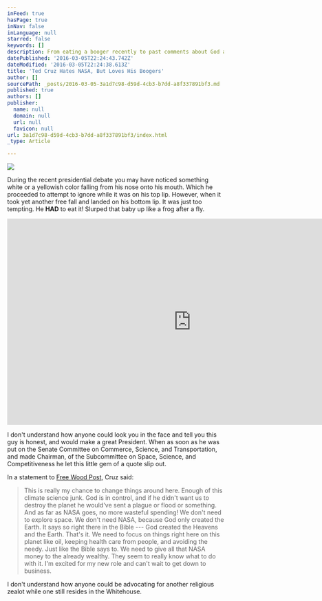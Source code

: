 ```yaml
---
inFeed: true
hasPage: true
inNav: false
inLanguage: null
starred: false
keywords: []
description: From eating a booger recently to past comments about God and NASA. How can anyone want to vote for this Canadian?
datePublished: '2016-03-05T22:24:43.742Z'
dateModified: '2016-03-05T22:24:38.613Z'
title: 'Ted Cruz Hates NASA, But Loves His Boogers'
author: []
sourcePath: _posts/2016-03-05-3a1d7c98-d59d-4cb3-b7dd-a8f337891bf3.md
published: true
authors: []
publisher:
  name: null
  domain: null
  url: null
  favicon: null
url: 3a1d7c98-d59d-4cb3-b7dd-a8f337891bf3/index.html
_type: Article

---
```

![](https://the-grid-user-content.s3-us-west-2.amazonaws.com/36a12ae7-a3f3-4f7e-8edb-c327c8bbe775.jpg)

During the recent presidential debate you may have noticed something white or a yellowish color falling from his nose onto his mouth. Which he proceeded to attempt to ignore while it was on his top lip. However, when it took yet another free fall and landed on his bottom lip. It was just too tempting. He **HAD** to eat it! Slurped that baby up like a frog after a fly.

<iframe width="854" height="480" src="https://www.youtube.com/embed/KNZJmzbYkbg" frameborder="0" allowfullscreen="allowfullscreen" style=""></iframe>

I don't understand how anyone could look you in the face and tell you this guy is honest, and would make a great President. When as soon as he was put on the Senate Committee on Commerce, Science, and Transportation, and made Chairman, of the Subcommittee on Space, Science, and Competitiveness he let this little gem of a quote slip out. 

In a statement to [Free Wood Post][0], Cruz said:

> This is really my chance to change things around here. Enough of this climate science junk. God is in control, and if he didn't want us to destroy the planet he would've sent a plague or flood or something. And as far as NASA goes, no more wasteful spending! We don't need to explore space. We don't need NASA, because God only created the Earth. It says so right there in the Bible --- God created the Heavens and the Earth. That's it. We need to focus on things right here on this planet like oil, keeping health care from people, and avoiding the needy. Just like the Bible says to. We need to give all that NASA money to the already wealthy. They seem to really know what to do with it. I'm excited for my new role and can't wait to get down to business.

I don't understand how anyone could be advocating for another religious zealot while one still resides in the Whitehouse.

[0]: http://www.freewoodpost.com/2015/01/12/ted-cruz-we-dont-need-nasa-because-god-only-created-earth/